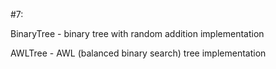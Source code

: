 #7:

BinaryTree - binary tree with random addition implementation

AWLTree - AWL (balanced binary search) tree implementation
